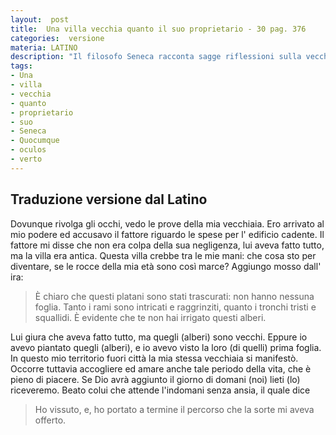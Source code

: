 ```yaml
---
layout:  post
title:  Una villa vecchia quanto il suo proprietario - 30 pag. 376
categories:  versione
materia: LATINO
description: "Il filosofo Seneca racconta sagge riflessioni sulla vecchiaia, riflettendo sulla sua villa, vecchia quanto lui."
tags:
- Una
- villa
- vecchia
- quanto
- proprietario
- suo
- Seneca
- Quocumque
- oculos
- verto
---
```


## Traduzione versione dal Latino

Dovunque rivolga gli occhi, vedo le prove della mia vecchiaia. Ero arrivato al mio podere ed accusavo il fattore riguardo le spese per l' edificio cadente. Il fattore mi disse che non era colpa della sua negligenza, lui aveva fatto tutto, ma la villa era antica. Questa villa crebbe tra le mie mani: che cosa sto per diventare, se le rocce della mia età sono così marce? Aggiungo mosso dall' ira: 

> È chiaro che questi platani sono stati trascurati: non hanno nessuna foglia. Tanto i rami sono intricati e raggrinziti, quanto i tronchi tristi e squallidi. È evidente che te non hai irrigato questi alberi. 

Lui giura che aveva fatto tutto, ma quegli (alberi) sono vecchi. Eppure io avevo piantato quegli (alberi), e io  avevo visto la loro (di quelli) prima foglia. In questo mio territorio fuori città la mia stessa vecchiaia si manifestò. Occorre tuttavia accogliere ed amare anche tale periodo della vita, che è pieno di piacere. Se Dio avrà aggiunto il giorno di domani (noi) lieti (lo) riceveremo. Beato colui che attende l'indomani senza ansia, il quale dice

> Ho vissuto, e, ho portato a termine il percorso che la sorte mi aveva offerto.